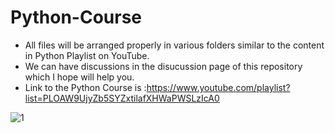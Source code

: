 # Python-Course

- All files will be arranged properly in various folders similar to the content in Python Playlist on YouTube.
- We can have discussions in the disucussion page of this repository which I hope will help you.
- Link to the Python Course is :https://www.youtube.com/playlist?list=PLOAW9UjyZb5SYZxtilafXHWaPWSLzIcA0

![1](https://user-images.githubusercontent.com/65707682/123210662-f2b9f200-d4df-11eb-9c00-5ff542ef37fd.jpeg)
